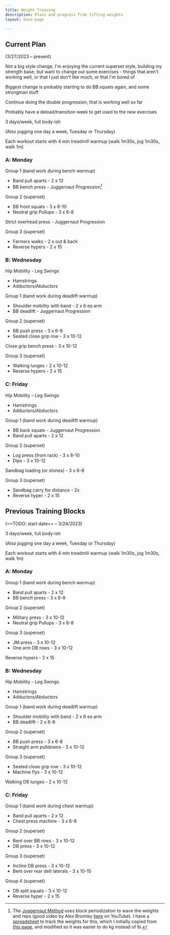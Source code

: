```yaml
---
title: Weight Training
description: Plans and progress from lifting weights
layout: base-page

---
```



## Current Plan

(3/27/2023 &ndash; present)

Not a big style change, I'm enjoying the current superset style, building my strength base, but want to change out some exercises - things that aren't working well, or that I just don't like much, or that I'm bored of

Biggest change is probably starting to do BB squats again, and some strongman stuff

Continue doing the double progression, that is working well so far

Probably have a deload/transition week to get used to the new exercises


3 days/week, full body-ish

(Also jogging one day a week, Tuesday or Thursday)

Each workout starts with 4 min treadmill warmup (walk 1m30s, jog 1m30s, walk 1m)


### A: Monday

Group 1 (band work during bench warmup)
* Band pull aparts - 2 x 12
* BB bench press - Juggernaut Progression[^juggernaut]

Group 2 (superset)
* BB front squats - 3 x 8-10
* Neutral grip Pullups - 3 x 6-8

Strict overhead press - Juggernaut Progression

Group 3 (superset)
* Farmers walks - 2 x out & back
* Reverse hypers - 2 x 15


### B: Wednesday

Hip Mobility - Leg Swings
* Hamstrings
* Adductors/Abductors

Group 1 (band work during deadlift warmup)
* Shoulder mobility with band - 2 x 6 ea arm
* BB deadlift - Juggernaut Progression

Group 2 (superset)
* BB push press - 3 x 6-8
* Seated close grip row - 3 x 10-12

Close grip bench press - 3 x 10-12

Group 3 (superset)
* Walking lunges - 2 x 10-12
* Reverse hypers - 2 x 15


### C: Friday

Hip Mobility - Leg Swings
* Hamstrings
* Adductors/Abductors

Group 1 (band work during deadlift warmup)
* BB back squats - Juggernaut Progression
* Band pull aparts - 2 x 12

Group 2 (superset)
* Log press (from rack) - 3 x 8-10
* Dips - 3 x 10-12

Sandbag loading (or stones) - 3 x 6-8

Group 3 (superset)
* Sandbag carry for distance - 2x
* Reverse hyper - 2 x 15



## Previous Training Blocks

(==TODO: start date== &ndash; 3/24/2023)

3 days/week, full body-ish

(Also jogging one day a week, Tuesday or Thursday)

Each workout starts with 4 min treadmill warmup (walk 1m30s, jog 1m30s, walk 1m)


### A: Monday

Group 1 (band work during bench warmup)
* Band pull aparts - 2 x 12
* BB bench press - 3 x 6-8

Group 2 (superset)
* Military press - 3 x 10-12
* Neutral grip Pullups - 3 x 6-8

Group 3 (superset)
* JM press - 3 x 10-12
* One arm DB rows - 3 x 10-12

Reverse hypers - 2 x 15


### B: Wednesday

Hip Mobility - Leg Swings
* Hamstrings
* Adductors/Abductors

Group 1 (band work during deadlift warmup)
* Shoulder mobility with band - 2 x 6 ea arm
* BB deadlift - 2 x 6-8

Group 2 (superset)
* BB push press - 3 x 6-8
* Straight arm pulldowns - 3 x 10-12

Group 3 (superset)
* Seated close grip row - 3 x 10-12
* Machine flys - 3 x 10-12

Walking DB lunges - 2 x 10-12


### C: Friday

Group 1 (band work during chest warmup)
* Band pull aparts - 2 x 12
* Chest press machine - 3 x 6-8

Group 2 (superset)
* Bent over BB rows - 3 x 10-12
* DB press - 3 x 10-12

Group 3 (superset)
* Incline DB press - 3 x 10-12
* Bent over rear delt laterals - 3 x 10-15

Group 4 (superset)
* DB split squats - 3 x 10-12
* Reverse hyper - 2 x 15



[^juggernaut]: The [Juggernaut Method](https://www.jtsstrength.com/product/the-juggernaut-method-2-0/) uses block periodization to wave the weights and reps (good video by Alex Bromley [here](https://www.youtube.com/watch?v=S4zciARr6VE) on YouTube). I have a [spreadsheet](https://docs.google.com/spreadsheets/d/1PNb4qpkdaOsrGKtGahjG_ZePQ3rMH7mehV146f2vp4M/edit#gid=442268171) to track the weights for this, which I initially copied from [this page](https://liftvault.com/programs/strength/juggernaut-method-base-template-spreadsheet/), and modified so it was easier to do kg instead of lb.

